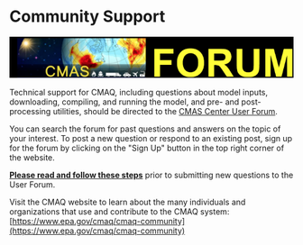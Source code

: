 # Community Support

<a id=CMAQ-Forum></a> ![](./Release_Notes/images/CMAQ_Forum.png)

Technical support for CMAQ, including questions about model inputs, downloading, compiling, and running the model, 
and pre- and post-processing utilities, should be directed to the [CMAS Center User Forum](https://forum.cmascenter.org/). 

You can search the forum for past questions and answers on the topic of your interest. To post a new question or respond to an existing post, sign up for the forum by clicking on the "Sign Up" button in the top right corner of the website. 

[**Please read and follow these steps**](https://forum.cmascenter.org/t/please-read-before-posting/1321) prior to submitting new questions to the User Forum.

Visit the CMAQ website to learn about the many individuals and organizations that use and contribute to the CMAQ system: [https://www.epa.gov/cmaq/cmaq-community](https://www.epa.gov/cmaq/cmaq-community)
